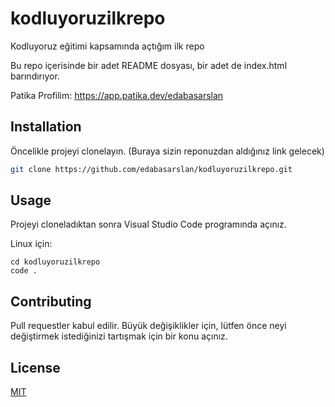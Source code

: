 # kodluyoruzilkrepo
Kodluyoruz eğitimi kapsamında açtığım ilk repo

Bu repo içerisinde bir adet README dosyası, bir adet de index.html barındırıyor.

Patika Profilim: https://app.patika.dev/edabasarslan


## Installation

Öncelikle projeyi clonelayın. (Buraya sizin reponuzdan aldığınız link gelecek)

```bash
git clone https://github.com/edabasarslan/kodluyoruzilkrepo.git
```

## Usage

Projeyi cloneladıktan sonra Visual Studio Code programında açınız.

Linux için:
```linux
cd kodluyoruzilkrepo
code .
```

## Contributing
Pull requestler kabul edilir. Büyük değişiklikler için, lütfen önce neyi değiştirmek istediğinizi tartışmak için bir konu açınız.


## License
[MIT](https://choosealicense.com/licenses/mit/)
```
